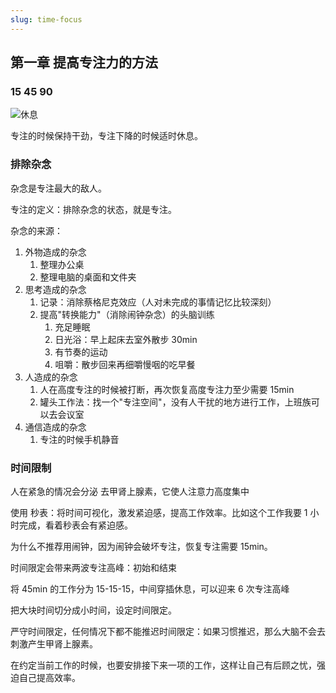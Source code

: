 ```yaml
---
slug: time-focus
---
```

## 第一章 提高专注力的方法

### 15 45 90

![休息](https://img.wukaipeng.com/2023/0825-174638-weread_image_35777837262808.jpeg)

专注的时候保持干劲，专注下降的时候适时休息。

### 排除杂念

杂念是专注最大的敌人。

专注的定义：排除杂念的状态，就是专注。

杂念的来源：

1. 外物造成的杂念
    1. 整理办公桌
    2. 整理电脑的桌面和文件夹
2. 思考造成的杂念
    1. 记录：消除蔡格尼克效应（人对未完成的事情记忆比较深刻）
    2. 提高"转换能力"（消除闹钟杂念）的头脑训练
        1. 充足睡眠
        2. 日光浴：早上起床去室外散步 30min
        3. 有节奏的运动
        4. 咀嚼：散步回来再细嚼慢咽的吃早餐
3. 人造成的杂念
    1. 人在高度专注的时候被打断，再次恢复高度专注力至少需要 15min
    2. 罐头工作法：找一个"专注空间"，没有人干扰的地方进行工作，上班族可以去会议室
4. 通信造成的杂念
    1. 专注的时候手机静音

### 时间限制

人在紧急的情况会分泌 去甲肾上腺素，它使人注意力高度集中

使用 秒表：将时间可视化，激发紧迫感，提高工作效率。比如这个工作我要 1 小时完成，看着秒表会有紧迫感。

为什么不推荐用闹钟，因为闹钟会破坏专注，恢复专注需要 15min。

时间限定会带来两波专注高峰：初始和结束

将 45min 的工作分为 15-15-15，中间穿插休息，可以迎来 6 次专注高峰

把大块时间切分成小时间，设定时间限定。

严守时间限定，任何情况下都不能推迟时间限定：如果习惯推迟，那么大脑不会去刺激产生甲肾上腺素。

在约定当前工作的时候，也要安排接下来一项的工作，这样让自己有后顾之忧，强迫自己提高效率。 
